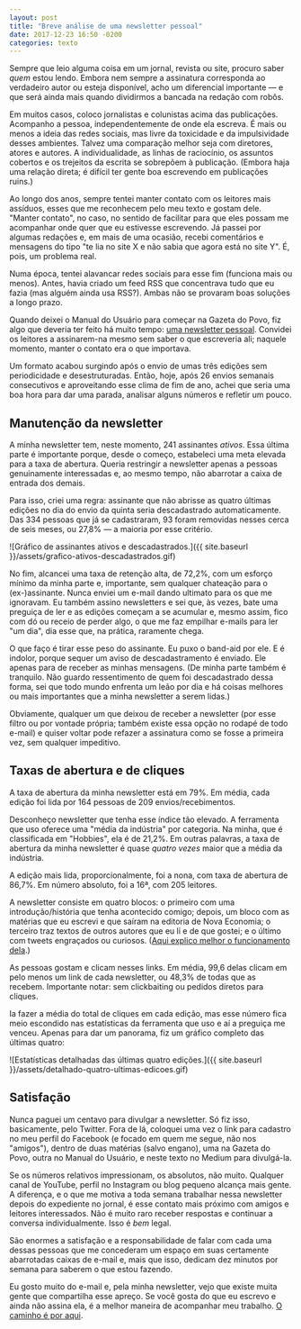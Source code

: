 ```yaml
---
layout: post
title: "Breve análise de uma newsletter pessoal"
date: 2017-12-23 16:50 -0200
categories: texto
---
```

Sempre que leio alguma coisa em um jornal, revista ou site, procuro saber _quem_ estou lendo. Embora nem sempre a assinatura corresponda ao verdadeiro autor ou esteja disponível, acho um diferencial importante — e que será ainda mais quando dividirmos a bancada na redação com robôs.

Em muitos casos, coloco jornalistas e colunistas acima das publicações. Acompanho a pessoa, independentemente de onde ela escreva. É mais ou menos a ideia das redes sociais, mas livre da toxicidade e da impulsividade desses ambientes. Talvez uma comparação melhor seja com diretores, atores e autores. A individualidade, as linhas de raciocínio, os assuntos cobertos e os trejeitos da escrita se sobrepõem à publicação. (Embora haja uma relação direta; é difícil ter gente boa escrevendo em publicações ruins.)

Ao longo dos anos, sempre tentei manter contato com os leitores mais assíduos, esses que me reconhecem pelo meu texto e gostam dele. "Manter contato", no caso, no sentido de facilitar para que eles possam me acompanhar onde quer que eu estivesse escrevendo. Já passei por algumas redações e, em mais de uma ocasião, recebi comentários e mensagens do tipo "te lia no site X e não sabia que agora está no site Y". É, pois, um problema real.

Numa época, tentei alavancar redes sociais para esse fim (funciona mais ou menos). Antes, havia criado um feed RSS que concentrava tudo que eu fazia (mas alguém ainda usa RSS?). Ambas não se provaram boas soluções a longo prazo.

Quando deixei o Manual do Usuário para começar na Gazeta do Povo, fiz algo que deveria ter feito há muito tempo: [uma newsletter pessoal](http://bit.ly/newsghedin). Convidei os leitores a assinarem-na mesmo sem saber o que escreveria ali; naquele momento, manter o contato era o que importava.

Um formato acabou surgindo após o envio de umas três edições sem periodicidade e desestruturadas. Então, hoje, após 26 envios semanais consecutivos e aproveitando esse clima de fim de ano, achei que seria uma boa hora para dar uma parada, analisar alguns números e refletir um pouco.

## Manutenção da newsletter

A minha newsletter tem, neste momento, 241 assinantes _ativos_. Essa última parte é importante porque, desde o começo, estabeleci uma meta elevada para a taxa de abertura. Queria restringir a newsletter apenas a pessoas genuinamente interessadas e, ao mesmo tempo, não abarrotar a caixa de entrada dos demais.

Para isso, criei uma regra: assinante que não abrisse as quatro últimas edições no dia do envio da quinta seria descadastrado automaticamente. Das 334 pessoas que já se cadastraram, 93 foram removidas nesses cerca de seis meses, ou 27,8% — a maioria por esse critério.

![Gráfico de assinantes ativos e descadastrados.]({{ site.baseurl }}/assets/grafico-ativos-descadastrados.gif)

No fim, alcancei uma taxa de retenção alta, de 72,2%, com um esforço mínimo da minha parte e, importante, sem qualquer chateação para o (ex-)assinante. Nunca enviei um e-mail dando ultimato para os que me ignoravam. Eu também assino newsletters e sei que, às vezes, bate uma preguiça de ler e as edições começam a se acumular e, mesmo assim, fico com dó ou receio de perder algo, o que me faz empilhar e-mails para ler "um dia", dia esse que, na prática, raramente chega.

O que faço é tirar esse peso do assinante. Eu puxo o band-aid por ele. E é indolor, porque sequer um aviso de descadastramento é enviado. Ele apenas para de receber as minhas mensagens. (De minha parte também é tranquilo. Não guardo ressentimento de quem foi descadastrado dessa forma, sei que todo mundo enfrenta um leão por dia e há coisas melhores ou mais importantes que a minha newsletter a serem lidas.)

Obviamente, qualquer um que deixou de receber a newsletter (por esse filtro ou por vontade própria; também existe essa opção no rodapé de todo e-mail) e quiser voltar pode refazer a assinatura como se fosse a primeira vez, sem qualquer impeditivo.

## Taxas de abertura e de cliques

A taxa de abertura da minha newsletter está em 79%. Em média, cada edição foi lida por 164 pessoas de 209 envios/recebimentos.

Desconheço newsletter que tenha esse índice tão elevado. A ferramenta que uso oferece uma "média da indústria" por categoria. Na minha, que é classificada em "Hobbies", ela é de 21,2%. Em outras palavras, a taxa de abertura da minha newsletter é quase _quatro vezes_ maior que a média da indústria.

A edição mais lida, proporcionalmente, foi a nona, com taxa de abertura de 86,7%. Em número absoluto, foi a 16ª, com 205 leitores.

A newsletter consiste em quatro blocos: o primeiro com uma introdução/história que tenha acontecido comigo; depois, um bloco com as matérias que eu escrevi e que saíram na editoria de Nova Economia; o terceiro traz textos de outros autores que eu li e de que gostei; e o último com tweets engraçados ou curiosos. ([Aqui explico melhor o funcionamento dela](https://medium.com/@ghedin/a-minha-newsletter-fc799511dfbd).)

As pessoas gostam e clicam nesses links. Em média, 99,6 delas clicam em pelo menos um link de cada newsletter, ou 48,3% de todas que as recebem. Importante notar: sem clickbaiting ou pedidos diretos para cliques.

Ia fazer a média do total de cliques em cada edição, mas esse número fica meio escondido nas estatísticas da ferramenta que uso e aí a preguiça me venceu. Apenas para dar um panorama, fiz um gráfico completo das últimas quatro:

![Estatísticas detalhadas das últimas quatro edições.]({{ site.baseurl }}/assets/detalhado-quatro-ultimas-edicoes.gif)

## Satisfação

Nunca paguei um centavo para divulgar a newsletter. Só fiz isso, basicamente, pelo Twitter. Fora de lá, coloquei uma vez o link para cadastro no meu perfil do Facebook (e focado em quem me segue, não nos "amigos"), dentro de duas matérias (salvo engano), uma na Gazeta do Povo, outra no Manual do Usuário, e neste texto no Medium para divulgá-la.

Se os números relativos impressionam, os absolutos, não muito. Qualquer canal de YouTube, perfil no Instagram ou blog pequeno alcança mais gente. A diferença, e o que me motiva a toda semana trabalhar nessa newsletter depois do expediente no jornal, é esse contato mais próximo com amigos e leitores interessados. Não é muito raro receber respostas e continuar a conversa individualmente. Isso é _bem_ legal.

São enormes a satisfação e a responsabilidade de falar com cada uma dessas pessoas que me concederam um espaço em suas certamente abarrotadas caixas de e-mail e, mais que isso, dedicam dez minutos por semana para saberem o que estou fazendo.

Eu gosto muito do e-mail e, pela minha newsletter, vejo que existe muita gente que compartilha esse apreço. Se você gosta do que eu escrevo e ainda não assina ela, é a melhor maneira de acompanhar meu trabalho. [O caminho é por aqui](http://bit.ly/newsghedin).
